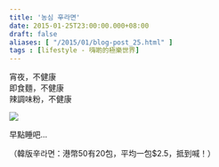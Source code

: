 ```yaml
---
title: '농심 辛라면'
date: 2015-01-25T23:00:00.000+08:00
draft: false
aliases: [ "/2015/01/blog-post_25.html" ]
tags : [lifestyle - 嗨啲的極樂世界]
---
```


宵夜，不健康  
即食麵，不健康  
辣調味粉，不健康  

![](/images/shinramyun.jpg)

早點睡吧...  
  
（韓版辛라면：港幣50有20包，平均一包$2.5，抵到喊！）
